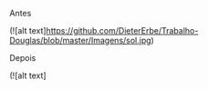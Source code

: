 Antes

(![alt text]https://github.com/DieterErbe/Trabalho-Douglas/blob/master/Imagens/sol.jpg)

Depois

(![alt text]

